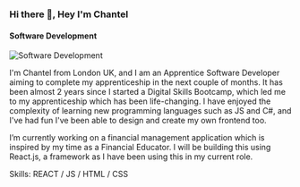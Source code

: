 ### Hi there 👋, Hey I'm Chantel
#### Software Development
![Software Development](https://drive.google.com/file/d/1g-gkdXTiye5dj4lpNTlX9bpf5dk967U1/view?usp=sharing)

I'm Chantel from London UK, and I am an Apprentice Software Developer aiming to complete my apprenticeship in the next couple of months. It has been almost 2 years since I started a Digital Skills Bootcamp, which led me to my apprenticeship which has been life-changing. I have enjoyed the complexity of learning new programming languages such as JS and C#, and I've had fun I've been able to design and create my own frontend too.

I’m currently working on a financial management application which is inspired by my time as a Financial Educator.  I will be building this using React.js, a framework as I have been using this in my current role.

Skills: REACT / JS / HTML / CSS
